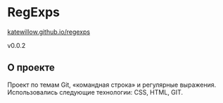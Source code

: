 # RegExps
[katewillow.github.io/regexps](https://katewillow.github.io/regexps) 

v0.0.2

## О проекте 
Проект по темам Git, «командная строка» и регулярные выражения.
Использовались следующие технологии: СSS, HTML, GIT.